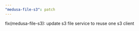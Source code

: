 ```yaml
---
"medusa-file-s3": patch
---
```


fix(medusa-file-s3): update s3 file service to reuse one s3 client
